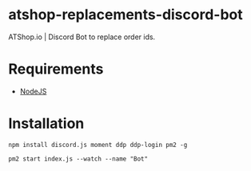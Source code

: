 # atshop-replacements-discord-bot
ATShop.io | Discord Bot to replace order ids.

# Requirements
  - [NodeJS](https://nodejs.org/en/download/)

# Installation
```
npm install discord.js moment ddp ddp-login pm2 -g

pm2 start index.js --watch --name "Bot"
```
